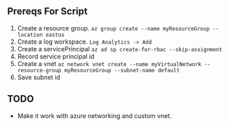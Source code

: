 ## Prereqs For Script

 1. Create a resource group. `az group create --name myResourceGroup --location eastus`
 2. Create a log workspace. `Log Analytics -> Add`
 3. Create a servicePrincipal `az ad sp create-for-rbac --skip-assignment`
 4. Record service principal id
 5. Create a vnet `az network vnet create --name myVirtualNetwork --resource-group myResourceGroup --subnet-name default`
 6. Save subnet id

## TODO

 - Make it work with azure networking and custom vnet.
